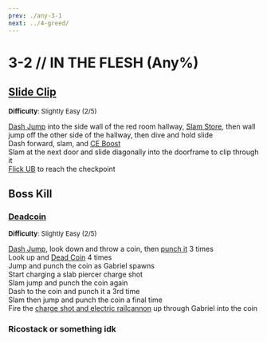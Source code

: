 ```yaml
---
prev: ./any-3-1
next: ../4-greed/
---
```


# 3-2 // IN THE FLESH (Any%)


## [Slide Clip](https://youtu.be/34pancli8jU)
<font size="2">
    <b>Difficulty</b>: Slightly Easy (2/5)
</font>

[Dash Jump](/speedrun-tech.md#dash-jump) into the side wall of the red room hallway, [Slam Store](/speedrun-tech.md#slam-store), then wall jump off the other side of the hallway, then dive and hold slide <br/>
Dash forward, slam, and [CE Boost](/speedrun-tech.md#ce-boost-core-eject-boost) <br/>
Slam at the next door and slide diagonally into the doorframe to clip through it <br/>
[Flick UB](/speedrun-tech.md#flick-ub) to reach the checkpoint<br/>


## Boss Kill

### [Deadcoin](https://youtu.be/MSDlRIudFZ8)
<font size="2">
    <b>Difficulty</b>: Slightly Easy (2/5)
</font>

[Dash Jump](/speedrun-tech.md#dash-jump), look down and throw a coin, then [punch it](/speedrun-tech.md#coin-punch) 3 times <br/>
Look up and [Dead Coin](/speedrun-tech.md#dead-coins) 4 times <br/>
Jump and punch the coin as Gabriel spawns <br/>
Start charging a slab piercer charge shot <br/>
Slam jump and punch the coin again <br/>
Dash to the coin and punch it a 3rd time <br/>
Slam then jump and punch the coin a final time <br/>
Fire the [charge shot and electric railcannon](/speedrun-tech.md#ricostacks) up through Gabriel into the coin <br/>

### Ricostack or something idk
